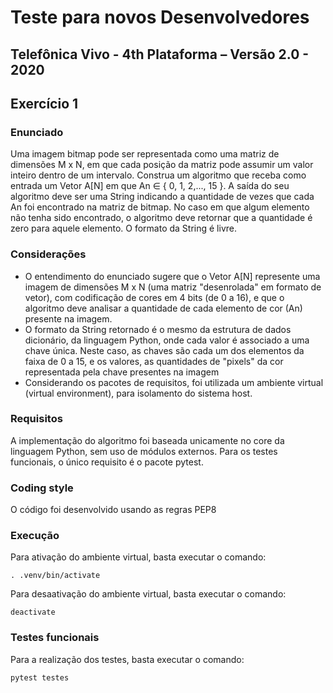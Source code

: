 # Teste para novos Desenvolvedores
## Telefônica Vivo - 4th Plataforma – Versão 2.0 - 2020
## Exercício 1
### Enunciado
Uma imagem bitmap pode ser representada como uma matriz de dimensões M x N, em que cada posição da matriz pode assumir um valor inteiro dentro de um intervalo. Construa um algoritmo que receba como entrada um Vetor A[N] em que An ∈ { 0, 1, 2,..., 15 }. A saída do seu algoritmo deve ser uma String indicando a quantidade de vezes que cada An foi encontrado na matriz de bitmap. No caso em que algum elemento não tenha sido encontrado, o algoritmo deve retornar que a quantidade é zero para aquele elemento. O formato da String é livre.

### Considerações
* O entendimento do enunciado sugere que o Vetor A[N] represente uma imagem de dimensões M x N (uma matriz "desenrolada" em formato de vetor), com codificação de cores em 4 bits (de 0 a 16), e que o algoritmo deve analisar a quantidade de cada elemento de cor (An) presente na imagem.
* O formato da String retornado é o mesmo da estrutura de dados dicionário, da linguagem Python, onde cada valor é associado a uma chave única. Neste caso, as chaves são cada um dos elementos da faixa de 0 a 15, e os valores, as quantidades de "pixels" da cor representada pela chave presentes na imagem
* Considerando os pacotes de requisitos, foi utilizada um ambiente virtual (virtual environment), para isolamento do sistema host.

### Requisitos
A implementação do algoritmo foi baseada unicamente no core da linguagem Python, sem uso de módulos externos. Para os testes funcionais, o único requisito é o pacote pytest.

### Coding style
O código foi desenvolvido usando as regras PEP8

### Execução
Para ativação do ambiente virtual, basta executar o comando:
```shell
. .venv/bin/activate
```

Para desaativação do ambiente virtual, basta executar o comando:
```shell
deactivate
```

### Testes funcionais
Para a realização dos testes, basta executar o comando:
```shell
pytest testes
```
